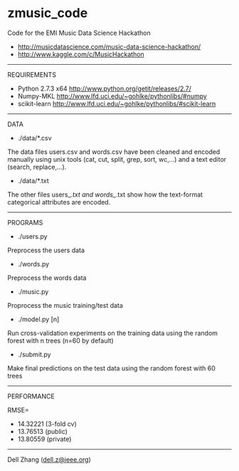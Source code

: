 zmusic_code
================================

Code for the EMI Music Data Science Hackathon

* http://musicdatascience.com/music-data-science-hackathon/
* http://www.kaggle.com/c/MusicHackathon

--------------------------------
REQUIREMENTS

* Python 2.7.3 x64
  http://www.python.org/getit/releases/2.7/
* Numpy-MKL
  http://www.lfd.uci.edu/~gohlke/pythonlibs/#numpy
* scikit-learn
  http://www.lfd.uci.edu/~gohlke/pythonlibs/#scikit-learn

--------------------------------
DATA

* ./data/*.csv

The data files users.csv and words.csv
have been cleaned and encoded manually
using unix tools (cat, cut, split, grep, sort, wc,...)
and a text editor (search, replace,...).

* ./data/*.txt

The other files users_*.txt and words_*.txt 
show how the text-format categorical attributes are encoded.

--------------------------------
PROGRAMS

* ./users.py

Preprocess the users data

* ./words.py

Preprocess the words data

* ./music.py

Proprocess the music training/test data

* ./model.py [n]

Run cross-validation experiments on the training data 
using the random forest with n trees (n=60 by default)

* ./submit.py

Make final predictions on the test data
using the random forest with 60  trees

--------------------------------

PERFORMANCE

RMSE=
* 14.32221 (3-fold cv)
* 13.76513 (public)
* 13.80559 (private)

--------------------------------

Dell Zhang (dell.z@ieee.org)
